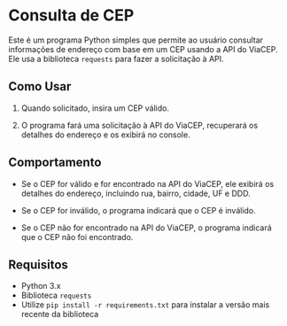 # Consulta de CEP

Este é um programa Python simples que permite ao usuário consultar informações de endereço com base em um CEP usando a API do ViaCEP. Ele usa a biblioteca `requests` para fazer a solicitação à API.

## Como Usar
1. Quando solicitado, insira um CEP válido.

2. O programa fará uma solicitação à API do ViaCEP, recuperará os detalhes do endereço e os exibirá no console.

## Comportamento

- Se o CEP for válido e for encontrado na API do ViaCEP, ele exibirá os detalhes do endereço, incluindo rua, bairro, cidade, UF e DDD.

- Se o CEP for inválido, o programa indicará que o CEP é inválido.

- Se o CEP não for encontrado na API do ViaCEP, o programa indicará que o CEP não foi encontrado.

## Requisitos

- Python 3.x
- Biblioteca `requests`
- Utilize `pip install -r requirements.txt` para instalar a versão mais recente da biblioteca
